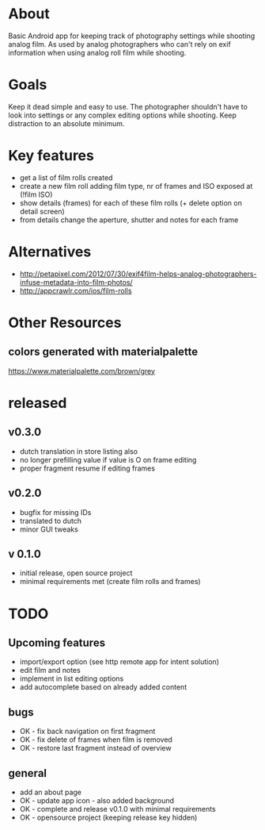 
# About

Basic Android app for keeping track of photography settings while shooting analog film. As used by
analog photographers who can't rely on exif information when using analog roll film while shooting.

# Goals

Keep it dead simple and easy to use. The photographer shouldn't have to look into settings or any
complex editing options while shooting. Keep distraction to an absolute minimum.

# Key features

* get a list of film rolls created
* create a new film roll adding film type, nr of frames and ISO exposed at (!film ISO)
* show details (frames) for each of these film rolls (+ delete option on detail screen)
* from details change the aperture, shutter and notes for each frame

# Alternatives

* http://petapixel.com/2012/07/30/exif4film-helps-analog-photographers-infuse-metadata-into-film-photos/
* http://appcrawlr.com/ios/film-rolls

# Other Resources

## colors generated with materialpalette

https://www.materialpalette.com/brown/grey

# released

## v0.3.0

* dutch translation in store listing also
* no longer prefilling value if value is O on frame editing
* proper fragment resume if editing frames

## v0.2.0

* bugfix for missing IDs
* translated to dutch
* minor GUI tweaks

## v 0.1.0

* initial release, open source project
* minimal requirements met (create film rolls and frames)

# TODO

## Upcoming features

* import/export option (see http remote app for intent solution)
* edit film and notes
* implement in list editing options
* add autocomplete based on already added content

## bugs

* OK - fix back navigation on first fragment
* OK - fix delete of frames when film is removed
* OK - restore last fragment instead of overview

## general

* add an about page
* OK - update app icon - also added background
* OK - complete and release v0.1.0 with minimal requirements
* OK - opensource project (keeping release key hidden)